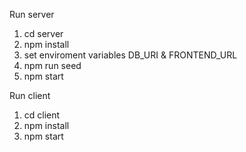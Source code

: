 Run server
1. cd server
2. npm install
3. set enviroment variables DB_URI & FRONTEND_URL
4. npm run seed
5. npm start

Run client
1. cd client
2. npm install
3. npm start
